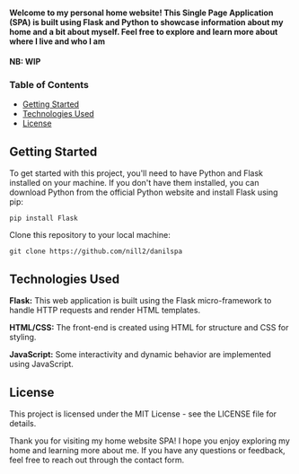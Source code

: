 
#### Welcome to my personal home website! This Single Page Application (SPA) is built using Flask and Python to showcase information about my home and a bit about myself. Feel free to explore and learn more about where I live and who I am

#### NB: WIP

### Table of Contents

- [Getting Started](#getting-started)
- [Technologies Used](#technologies-used)
- [License](#license)

## Getting Started

To get started with this project, you'll need to have Python and Flask installed on your machine. If you don't have them installed, you can download Python from the official Python website and install Flask using pip:

```shell
pip install Flask
```

Clone this repository to your local machine:

```shell
git clone https://github.com/nill2/danilspa
```

<!--Features
This Home SPA offers the following features:

About Myself: Learn more about me, including my interests and hobbies.

My Home: Explore details about my home, including its location, architecture, and a photo gallery.

Contact Me: Contact information and a form to send me a message or inquiry. -->

## Technologies Used

**Flask:** This web application is built using the Flask micro-framework to handle HTTP requests and render HTML templates.

**HTML/CSS:** The front-end is created using HTML for structure and CSS for styling.

**JavaScript:** Some interactivity and dynamic behavior are implemented using JavaScript.

<!--SQLite: A SQLite database is used to store contact form submissions.

Installation
Clone the repository as mentioned in the Getting Started section.

Create a virtual environment to isolate project dependencies:

bash
python -m venv venv
Activate the virtual environment:

On Windows:

bash
Copy code
venv\Scripts\activate
On macOS and Linux:

bash
Copy code
source venv/bin/activate
Install the project dependencies:

bash
Copy code
pip install -r requirements.txt
Usage
To run the application, use the following command:

bash
Copy code
python app.py
You can then access the application in your web browser by navigating to http://localhost:5000.

Contributing
If you'd like to contribute to this project or report issues, please follow these steps:

Fork the repository on GitHub.

Clone your forked repository to your local machine.

Create a new branch for your feature or bug fix.

Make your changes and commit them with descriptive commit messages.

Push your changes to your forked repository on GitHub.

Create a pull request to the original repository. -->

## License

This project is licensed under the MIT License - see the LICENSE file for details.

Thank you for visiting my home website SPA! I hope you enjoy exploring my home and learning more about me. If you have any questions or feedback, feel free to reach out through the contact form.
